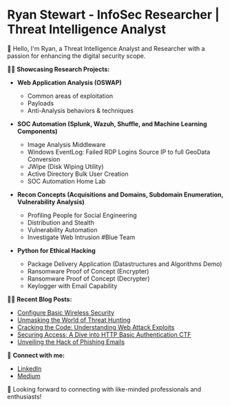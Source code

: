 # Ryan Stewart - InfoSec Researcher | Threat Intelligence Analyst 

👋 Hello, I'm Ryan, a Threat Intelligence Analyst and Researcher with a passion for enhancing the digital security scope.

🥷🏼 **Showcasing Research Projects:**

- **Web Application Analysis (OSWAP)**
  - Common areas of exploitation
  - Payloads
  - Anti-Analysis behaviors & techniques 

- **SOC Automation (Splunk, Wazuh, Shuffle, and Machine Learning Components)**
  - Image Analysis Middleware
  - Windows EventLog: Failed RDP Logins Source IP to full GeoData Conversion
  - JWipe (Disk Wiping Utility)
  - Active Directory Bulk User Creation
  - SOC Automation Home Lab

- **Recon Concepts (Acquisitions and Domains, Subdomain Enumeration, Vulnerability Analysis)**
  - Profiling People for Social Engineering
  - Distribution and Stealth
  - Vulnerability Automation
  - Investigate Web Intrusion #Blue Team

- **Python for Ethical Hacking**
  - Package Delivery Application (Datastructures and Algorithms Demo)
  - Ransomware Proof of Concept (Encrypter)
  - Ransomware Proof of Concept (Decrypter)
  - Keylogger with Email Capability

👨‍💻 **Recent Blog Posts:**

- [Configure Basic Wireless Security](https://medium.com/@stewart.rj.b/configure-basic-wireless-security-e49fd694ce54)
- [Unmasking the World of Threat Hunting](https://medium.com/@stewart.rj.b/fa06b964120f)
- [Cracking the Code: Understanding Web Attack Exploits](https://medium.com/@stewart.rj.b/cracking-the-code-understanding-web-attacks-exploits-88e04dd3fee2)
- [Securing Access: A Dive into HTTP Basic Authentication CTF](https://medium.com/@stewart.rj.b/securing-access-a-dive-into-http-basic-authentication-ctf-bbebf6b7281b)
- [Unveiling the Hack of Phishing Emails](https://medium.com/@stewart.rj.b/unveiling-the-hack-of-phishing-emails-b28335c33e92)

🤝 **Connect with me:**
- [LinkedIn](https://www.linkedin.com/in/ryan-stewart-clt21)
- [Medium](https://medium.com/@stewart.rj.b)
  
🔵 Looking forward to connecting with like-minded professionals and enthusiasts!

